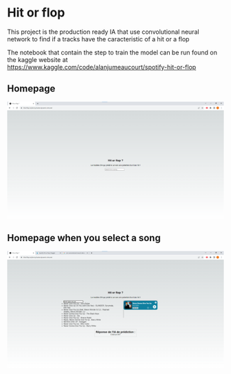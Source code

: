 # Hit or flop

This project is the production ready IA that use convolutional neural network to find if a tracks have the caracteristic of a hit or a flop

The notebook that contain the step to train the model can be run found on the kaggle website at https://www.kaggle.com/code/alanjumeaucourt/spotify-hit-or-flop



## Homepage
![Homepage](homepage.png)

## Homepage when you select a song
![Homepage with a song](testwithasong.png)
